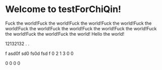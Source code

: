 # Welcome to testForChiQin!


Fuck the world!Fuck the world!Fuck the world!Fuck the world!Fuck the world!Fuck the world!Fuck the world!Fuck the world!Fuck the world!Fuck the world!Fuck the world!Fuck the world!
Hello the world!


12132132
.
.

f
asd0f
sd0
fs0d
fsd
f
0
2
1
3
0
0

0
0
0
0
